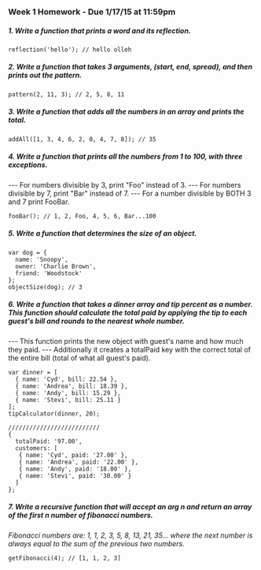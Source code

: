 ### Week 1 Homework - Due 1/17/15 at 11:59pm

##### 1. Write a function that prints a word  and its reflection.

    reflection('hello'); // hello olleh
 

##### 2.  Write a function that takes 3 arguments, (start, end, spread),  and then prints out the pattern.

    pattern(2, 11, 3); // 2, 5, 8, 11


##### 3. Write a function that adds all the numbers in an array and prints the total.

    addAll([1, 3, 4, 6, 2, 0, 4, 7, 8]); // 35  


##### 4.  Write a function that prints all the numbers from 1 to 100, with three exceptions.
--- For numbers divisible by 3, print "Foo" instead of 3.
--- For numbers divisible by 7, print "Bar" instead of 7.
--- For a number divisible by BOTH 3 and 7 print FooBar.

    fooBar(); // 1, 2, Foo, 4, 5, 6, Bar...100


##### 5.  Write a function that determines the size of an object.

    var dog = {
      name: 'Snoopy',
      owner: 'Charlie Brown',
      friend: 'Woodstock'
    };
    objectSize(dog); // 3


##### 6.  Write a function that takes a dinner array and tip percent as a number. This function should calculate the total paid by applying the tip to each guest's bill and rounds to the nearest whole number. 
--- This function prints the new object with guest's name and how much they paid.
--- Additionally it creates a totalPaid key with the correct total of the entire bill (total of what all guest's paid).

    var dinner = [
      { name: 'Cyd', bill: 22.54 },
      { name: 'Andrea', bill: 18.39 },
      { name: 'Andy', bill: 15.29 },
      { name: 'Stevi', bill: 25.11 }
    ];
    tipCalculator(dinner, 20);

    //////////////////////////
    {
      totalPaid: '97.00',
      customers: [
       { name: 'Cyd', paid: '27.00' },
       { name: 'Andrea', paid: '22.00' },
       { name: 'Andy', paid: '18.00' },
       { name: 'Stevi', paid: '30.00' }
      ]
    };


##### 7.  Write a **recursive** function that will accept an arg n and return an array of the first n number of fibonacci numbers.

*Fibonacci numbers are: 1, 1, 2, 3, 5, 8, 13, 21, 35... where the next number  is always equal to the sum of the previous two numbers.*

    getFibonacci(4); // [1, 1, 2, 3]


